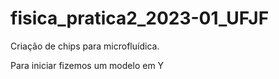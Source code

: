 # fisica_pratica2_2023-01_UFJF
Criação de chips para microfluídica. 

Para iniciar fizemos um modelo em Y
